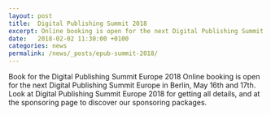 ```yaml
---
layout: post
title:  Digital Publishing Summit 2018
excerpt: Online booking is open for the next Digital Publishing Summit Europe in Berlin, May 16th and 17th. Look at Digital Publishing Summit Europe 2018 to get all details, and at the sponsoring page to discover our sponsoring packages.
date:   2018-02-02 11:30:00 +0100
categories: news
permalink: /news/_posts/epub-summit-2018/
---
```


Book for the Digital Publishing Summit Europe 2018
Online booking is open for the next Digital Publishing Summit Europe in Berlin, May 16th and 17th. Look at Digital Publishing Summit Europe 2018  for getting all details, and at the sponsoring page to discover our sponsoring packages.